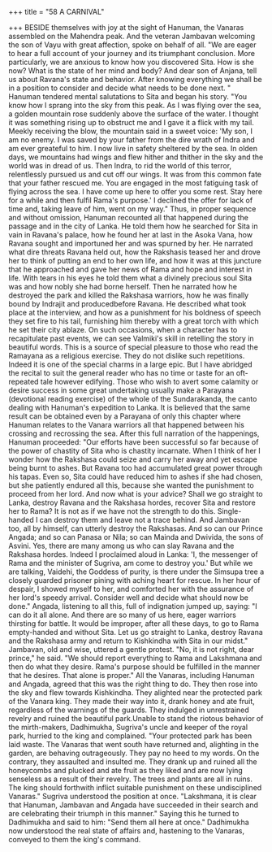 +++
title = "58 A CARNIVAL"

+++
BESIDE themselves with joy at the
sight of Hanuman, the Vanaras assembled
on the Mahendra peak. And the veteran
Jambavan welcoming the son of Vayu
with great affection, spoke on behalf of
all.
"We are eager to hear a full account of
your
journey
and
its
triumphant
conclusion. More particularly, we are
anxious to know how you discovered Sita.
How is she now? What is the state of her
mind and body? And dear son of Anjana,
tell us about Ravana's state and behavior.
After knowing everything we shall be in a
position to consider and decide what
needs to be done next. "
Hanuman tendered mental salutations
to Sita and began his story.
"You know how I sprang into the sky
from this peak. As I was flying over the
sea, a golden mountain rose suddenly
above the surface of the water. I thought it
was something rising up to obstruct me
and I gave it a flick with my tail. Meekly
receiving the blow, the mountain said in a
sweet voice: 'My son, I am no enemy. I
was saved by your father from the dire
wrath of Indra and am ever greateful to
him. I now live in safety sheltered by the
sea. In olden days, we mountains had
wings and flew hither and thither in the
sky and the world was in dread of us.
Then Indra, to rid the world of this terror,
relentlessly pursued us and cut off our
wings. It was from this common fate that
your father rescued me. You are engaged
in the most fatiguing task of flying across
the sea. I have come up here to offer you
some rest. Stay here for a while and then
fulfil Rama's purpose.' I declined the offer
for lack of time and, taking leave of him,
went on my way."
Thus, in proper sequence and without
omission, Hanuman recounted all that
happened during the passage and in the
city of Lanka. He told them how he
searched for Sita in vain in Ravana's
palace, how he found her at last in the
Asoka Vana, how Ravana sought and
importuned her and was spurned by her.
He narrated what dire threats Ravana held
out, how the Rakshasis teased her and
drove her to think of putting an end to her
own life, and how it was at this juncture
that he approached and gave her news of
Rama and hope and interest in life.
With tears in his eyes he told them
what a divinely precious soul Sita was and
how nobly she had borne herself. Then he
narrated how he destroyed the park and
killed the Rakshasa warriors, how he was
finally bound by Indrajit and producedbefore Ravana. He described what took
place at the interview, and how as a
punishment for his boldness of speech
they set fire to his tail, furnishing him
thereby with a great torch with which he
set their city ablaze.
On such occasions, when a character
has to recapitulate past events, we can see
Valmiki's skill in retelling the story in
beautiful words. This is a source of
special pleasure to those who read the
Ramayana as a religious exercise. They do
not dislike such repetitions. Indeed it is
one of the special charms in a large epic.
But I have abridged the recital to suit the
general reader who has no time or taste
for an oft-repeated tale however edifying.
Those who wish to avert some calamity or
desire success in some great undertaking
usually make a Parayana (devotional
reading exercise) of the whole of the
Sundarakanda, the canto dealing with
Hanuman's expedition to Lanka. It is
believed that the same result can be
obtained even by a Parayana of only this
chapter where Hanuman relates to the
Vanara warriors all that happened
between his crossing and recrossing the
sea.
After this full narration of the
happenings, Hanuman proceeded: "Our
efforts have been successful so far
because of the power of chastity of Sita
who is chastity incarnate. When I think of
her I wonder how the Rakshasa could
seize and carry her away and yet escape
being burnt to ashes. But Ravana too had
accumulated great power through his
tapas. Even so, Sita could have reduced
him to ashes if she had chosen, but she
patiently endured all this, because she
wanted the punishment to proceed from
her lord. And now what is your advice?
Shall we go straight to Lanka, destroy
Ravana and the Rakshasa hordes, recover
Sita and restore her to Rama? It is not as if
we have not the strength to do this.
Single-handed I can destroy them and
leave not a trace behind. And Jambavan
too, all by himself, can utterly destroy the
Rakshasas. And so can our Prince
Angada; and so can Panasa or Nila; so can
Mainda and Dwivida, the sons of Asvini.
Yes, there are many among us who can
slay Ravana and the Rakshasa hordes.
Indeed I proclaimed aloud in Lanka: 'I, the
messenger of Rama and the minister of
Sugriva, am come to destroy you.' But
while we are talking, Vaidehi, the
Goddess of purity, is there under the
Simsupa tree a closely guarded prisoner
pining with aching heart for rescue. In her
hour of despair, I showed myself to her,
and comforted her with the assurance of
her lord's speedy arrival. Consider well
and decide what should now be done."
Angada, listening to all this, full of
indignation jumped up, saying: "I can do
it all alone. And there are so many of us
here, eager warriors thirsting for battle. It
would be improper, after all these days, to
go to Rama empty-handed and without
Sita. Let us go straight to Lanka, destroy
Ravana and the Rakshasa army and return
to Kishkindha with Sita in our midst."
Jambavan, old and wise, uttered a
gentle protest. "No, it is not right, dear
prince," he said. "We should report
everything to Rama and Lakshmana and
then do what they desire. Rama's purpose
should be fulfilled in the manner that he
desires. That alone is proper."
All the Vanaras, including Hanuman
and Angada, agreed that this was the right
thing to do. They then rose into the sky
and flew towards Kishkindha.
They alighted near the protected park
of the Vanara king. They made their way
into it, drank honey and ate fruit,
regardless of the warnings of the guards.
They indulged in unrestrained revelry and
ruined the beautiful park.Unable to stand the riotous behavior of
the mirth-makers, Dadhimukha, Sugriva's
uncle and keeper of the royal park, hurried
to the king and complained.
"Your protected park has been laid
waste. The Vanaras that went south have
returned and, alighting in the garden, are
behaving outrageously. They pay no heed
to my words. On the contrary, they
assaulted and insulted me. They drank up
and ruined all the honeycombs and
plucked and ate fruit as they liked and are
now lying senseless as a result of their
revelry. The trees and plants are all in
ruins. The king should forthwith inflict
suitable
punishment
on
these
undisciplined Vanaras."
Sugriva understood the position at
once. "Lakshmana, it is clear that
Hanuman, Jambavan and Angada have
succeeded in their search and are
celebrating their triumph in this manner."
Saying this he turned to Dadhimukha and
said to him: "Send them all here at once."
Dadhimukha now understood the real
state of affairs and, hastening to the
Vanaras, conveyed to them the king's
command.